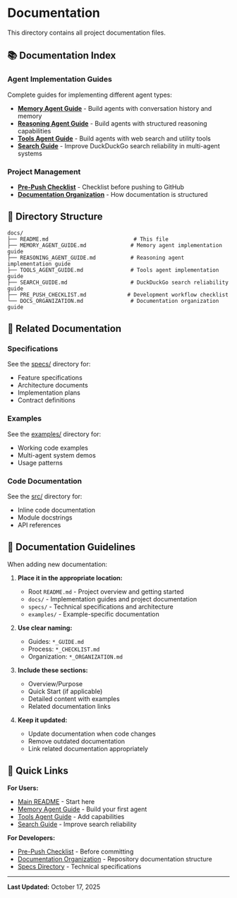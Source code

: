 # Documentation

This directory contains all project documentation files.

## 📚 Documentation Index

### Agent Implementation Guides

Complete guides for implementing different agent types:

- **[Memory Agent Guide](MEMORY_AGENT_GUIDE.md)** - Build agents with conversation history and memory
- **[Reasoning Agent Guide](REASONING_AGENT_GUIDE.md)** - Build agents with structured reasoning capabilities
- **[Tools Agent Guide](TOOLS_AGENT_GUIDE.md)** - Build agents with web search and utility tools
- **[Search Guide](SEARCH_GUIDE.md)** - Improve DuckDuckGo search reliability in multi-agent systems

### Project Management

- **[Pre-Push Checklist](PRE_PUSH_CHECKLIST.md)** - Checklist before pushing to GitHub
- **[Documentation Organization](DOCS_ORGANIZATION.md)** - How documentation is structured

## 📂 Directory Structure

```text
docs/
├── README.md                           # This file
├── MEMORY_AGENT_GUIDE.md              # Memory agent implementation guide
├── REASONING_AGENT_GUIDE.md           # Reasoning agent implementation guide
├── TOOLS_AGENT_GUIDE.md               # Tools agent implementation guide
├── SEARCH_GUIDE.md                    # DuckDuckGo search reliability guide
├── PRE_PUSH_CHECKLIST.md             # Development workflow checklist
└── DOCS_ORGANIZATION.md               # Documentation organization guide
```

## 🔗 Related Documentation

### Specifications
See the [specs/](../specs/) directory for:
- Feature specifications
- Architecture documents
- Implementation plans
- Contract definitions

### Examples
See the [examples/](../examples/) directory for:
- Working code examples
- Multi-agent system demos
- Usage patterns

### Code Documentation
See the [src/](../src/) directory for:
- Inline code documentation
- Module docstrings
- API references

## 📝 Documentation Guidelines

When adding new documentation:

1. **Place it in the appropriate location:**
   - Root `README.md` - Project overview and getting started
   - `docs/` - Implementation guides and project documentation
   - `specs/` - Technical specifications and architecture
   - `examples/` - Example-specific documentation

2. **Use clear naming:**
   - Guides: `*_GUIDE.md`
   - Process: `*_CHECKLIST.md`
   - Organization: `*_ORGANIZATION.md`

3. **Include these sections:**
   - Overview/Purpose
   - Quick Start (if applicable)
   - Detailed content with examples
   - Related documentation links

4. **Keep it updated:**
   - Update documentation when code changes
   - Remove outdated documentation
   - Link related documentation appropriately

## 🚀 Quick Links

**For Users:**
- [Main README](../README.md) - Start here
- [Memory Agent Guide](MEMORY_AGENT_GUIDE.md) - Build your first agent
- [Tools Agent Guide](TOOLS_AGENT_GUIDE.md) - Add capabilities
- [Search Guide](SEARCH_GUIDE.md) - Improve search reliability

**For Developers:**
- [Pre-Push Checklist](PRE_PUSH_CHECKLIST.md) - Before committing
- [Documentation Organization](DOCS_ORGANIZATION.md) - Repository documentation structure
- [Specs Directory](../specs/) - Technical specifications

---

**Last Updated:** October 17, 2025
